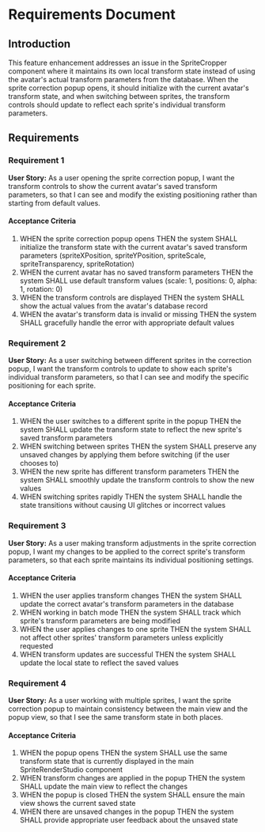 # Requirements Document

## Introduction

This feature enhancement addresses an issue in the SpriteCropper component where it maintains its own local transform state instead of using the avatar's actual transform parameters from the database. When the sprite correction popup opens, it should initialize with the current avatar's transform state, and when switching between sprites, the transform controls should update to reflect each sprite's individual transform parameters.

## Requirements

### Requirement 1

**User Story:** As a user opening the sprite correction popup, I want the transform controls to show the current avatar's saved transform parameters, so that I can see and modify the existing positioning rather than starting from default values.

#### Acceptance Criteria

1. WHEN the sprite correction popup opens THEN the system SHALL initialize the transform state with the current avatar's saved transform parameters (spriteXPosition, spriteYPosition, spriteScale, spriteTransparency, spriteRotation)
2. WHEN the current avatar has no saved transform parameters THEN the system SHALL use default transform values (scale: 1, positions: 0, alpha: 1, rotation: 0)
3. WHEN the transform controls are displayed THEN the system SHALL show the actual values from the avatar's database record
4. WHEN the avatar's transform data is invalid or missing THEN the system SHALL gracefully handle the error with appropriate default values

### Requirement 2

**User Story:** As a user switching between different sprites in the correction popup, I want the transform controls to update to show each sprite's individual transform parameters, so that I can see and modify the specific positioning for each sprite.

#### Acceptance Criteria

1. WHEN the user switches to a different sprite in the popup THEN the system SHALL update the transform state to reflect the new sprite's saved transform parameters
2. WHEN switching between sprites THEN the system SHALL preserve any unsaved changes by applying them before switching (if the user chooses to)
3. WHEN the new sprite has different transform parameters THEN the system SHALL smoothly update the transform controls to show the new values
4. WHEN switching sprites rapidly THEN the system SHALL handle the state transitions without causing UI glitches or incorrect values

### Requirement 3

**User Story:** As a user making transform adjustments in the sprite correction popup, I want my changes to be applied to the correct sprite's transform parameters, so that each sprite maintains its individual positioning settings.

#### Acceptance Criteria

1. WHEN the user applies transform changes THEN the system SHALL update the correct avatar's transform parameters in the database
2. WHEN working in batch mode THEN the system SHALL track which sprite's transform parameters are being modified
3. WHEN the user applies changes to one sprite THEN the system SHALL not affect other sprites' transform parameters unless explicitly requested
4. WHEN transform updates are successful THEN the system SHALL update the local state to reflect the saved values

### Requirement 4

**User Story:** As a user working with multiple sprites, I want the sprite correction popup to maintain consistency between the main view and the popup view, so that I see the same transform state in both places.

#### Acceptance Criteria

1. WHEN the popup opens THEN the system SHALL use the same transform state that is currently displayed in the main SpriteRenderStudio component
2. WHEN transform changes are applied in the popup THEN the system SHALL update the main view to reflect the changes
3. WHEN the popup is closed THEN the system SHALL ensure the main view shows the current saved state
4. WHEN there are unsaved changes in the popup THEN the system SHALL provide appropriate user feedback about the unsaved state